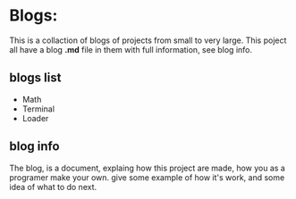 # Blogs:

This is a collaction of blogs of projects from small to very large.
This poject all have a blog **.md** file in them with full information, see blog info.

## blogs list

-   Math
-   Terminal
-   Loader

## blog info

The blog, is a document, explaing how this project are made, how you as a programer make your own.
give some example of how it's work, and some idea of what to do next.
